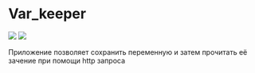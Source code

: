 # Var_keeper

![](https://github.com/Okneas/var_keeper/actions/workflows/staging.yml/badge.svg) ![](https://img.shields.io/docker/v/okneas/var_keeper?label=build%20for%20commit&sort=date)

Приложение позволяет сохранить переменную и затем прочитать её зачение при помощи http запроса
